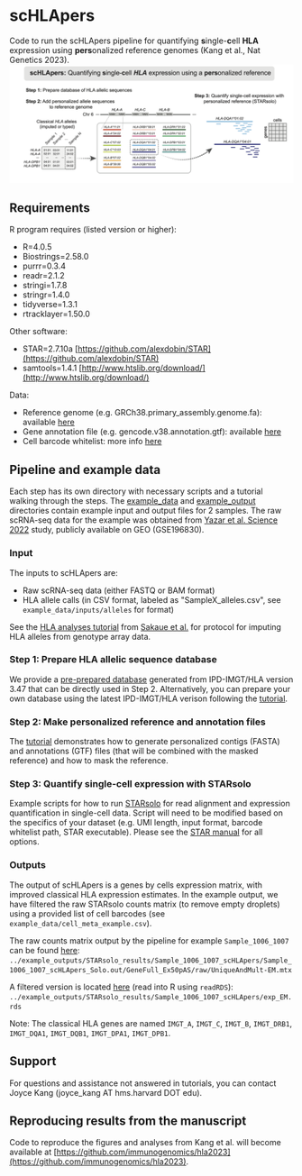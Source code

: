 # scHLApers
Code to run the scHLApers pipeline for quantifying **s**ingle-**c**ell **HLA** expression using **pers**onalized reference genomes (Kang et al., Nat Genetics 2023).
![Overview](images/overview.png)

## Requirements
R program requires (listed version or higher):
* R=4.0.5
* Biostrings=2.58.0
* purrr=0.3.4
* readr=2.1.2
* stringi=1.7.8
* stringr=1.4.0
* tidyverse=1.3.1
* rtracklayer=1.50.0

Other software:
* STAR=2.7.10a [https://github.com/alexdobin/STAR](https://github.com/alexdobin/STAR)
* samtools=1.4.1 [http://www.htslib.org/download/](http://www.htslib.org/download/)

Data:
* Reference genome (e.g. GRCh38.primary_assembly.genome.fa): available [here](https://ftp.ebi.ac.uk/pub/databases/gencode/Gencode_human/)
* Gene annotation file (e.g. gencode.v38.annotation.gtf): available [here](https://ftp.ebi.ac.uk/pub/databases/gencode/Gencode_human/)
* Cell barcode whitelist: more info [here](https://kb.10xgenomics.com/hc/en-us/articles/115004506263-What-is-a-barcode-whitelist-)

## Pipeline and example data
Each step has its own directory with necessary scripts and a tutorial walking through the steps. The [example_data](example_data) and [example_output](example_outputs) directories contain example input and output files for 2 samples. The raw scRNA-seq data for the example was obtained from [Yazar et al. Science 2022](https://pubmed.ncbi.nlm.nih.gov/35389779/) study, publicly available on GEO (GSE196830).

### Input
The inputs to scHLApers are:
* Raw scRNA-seq data (either FASTQ or BAM format)
* HLA allele calls (in CSV format, labeled as "SampleX_alleles.csv", see `example_data/inputs/alleles` for format)

See the [HLA analyses tutorial](https://github.com/immunogenomics/HLA_analyses_tutorial) from [Sakaue et al.](https://www.biorxiv.org/content/10.1101/2022.08.24.504550v1) for protocol for imputing HLA alleles from genotype array data.

### Step 1: Prepare HLA allelic sequence database
We provide a [pre-prepared database](1_make_HLA_database/IMGTHLA_all_alleles_FINAL.fa) generated from IPD-IMGT/HLA version 3.47 that can be directly used in Step 2. Alternatively, you can prepare your own database using the latest IPD-IMGT/HLA verison following the [tutorial](1_make_HLA_database/tutorial_make_database.ipynb).

### Step 2: Make personalized reference and annotation files
The [tutorial](2_make_personalized_refs/tutorial_make_pers_and_mask_GRCh38.ipynb) demonstrates how to generate personalized contigs (FASTA) and annotations (GTF) files (that will be combined with the masked reference) and how to mask the reference.

### Step 3: Quantify single-cell expression with STARsolo
Example scripts for how to run [STARsolo](https://github.com/alexdobin/STAR) for read alignment and expression quantification in single-cell data. Script will need to be modified based on the specifics of your dataset (e.g. UMI length, input format, barcode whitelist path, STAR executable). Please see the [STAR manual](https://github.com/alexdobin/STAR/blob/master/doc/STARmanual.pdf) for all options.

### Outputs
The output of scHLApers is a genes by cells expression matrix, with improved classical HLA expression estimates. In the example output, we have filtered the raw STARsolo counts matrix (to remove empty droplets) using a provided list of cell barcodes (see `example_data/cell_meta_example.csv`).

The raw counts matrix output by the pipeline for example `Sample_1006_1007` can be found [here](../example_outputs/STARsolo_results/Sample_1006_1007_scHLApers/Sample_1006_1007_scHLApers_Solo.out/GeneFull_Ex50pAS/raw/UniqueAndMult-EM.mtx):
`../example_outputs/STARsolo_results/Sample_1006_1007_scHLApers/Sample_1006_1007_scHLApers_Solo.out/GeneFull_Ex50pAS/raw/UniqueAndMult-EM.mtx`

A filtered version is located [here](../example_outputs/STARsolo_results/Sample_1006_1007_scHLApers/exp_EM.rds) (read into R using `readRDS`):
`../example_outputs/STARsolo_results/Sample_1006_1007_scHLApers/exp_EM.rds`

Note: The classical HLA genes are named `IMGT_A`, `IMGT_C`, `IMGT_B`, `IMGT_DRB1`, `IMGT_DQA1`, `IMGT_DQB1`, `IMGT_DPA1`, `IMGT_DPB1`.

## Support
For questions and assistance not answered in tutorials, you can contact Joyce Kang (joyce_kang AT hms.harvard DOT edu).

## Reproducing results from the manuscript
Code to reproduce the figures and analyses from Kang et al. will become available at [https://github.com/immunogenomics/hla2023](https://github.com/immunogenomics/hla2023).
